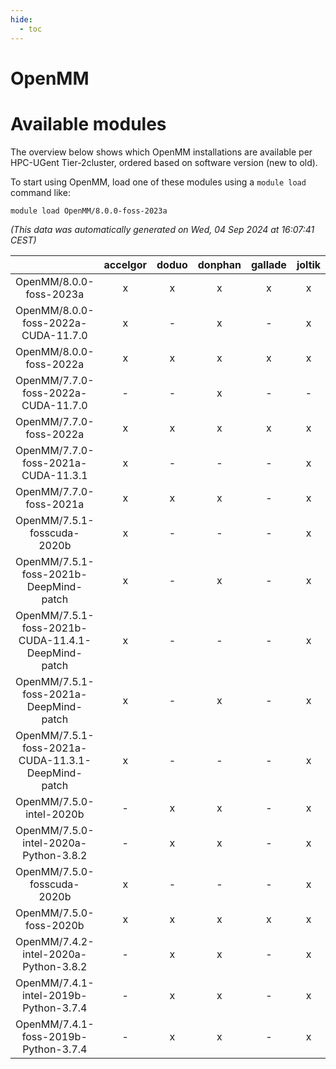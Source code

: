 ```yaml
---
hide:
  - toc
---
```


OpenMM
======

# Available modules


The overview below shows which OpenMM installations are available per HPC-UGent Tier-2cluster, ordered based on software version (new to old).

To start using OpenMM, load one of these modules using a `module load` command like:

```shell
module load OpenMM/8.0.0-foss-2023a
```

*(This data was automatically generated on Wed, 04 Sep 2024 at 16:07:41 CEST)*  

| |accelgor|doduo|donphan|gallade|joltik|shinx|skitty|
| :---: | :---: | :---: | :---: | :---: | :---: | :---: | :---: |
|OpenMM/8.0.0-foss-2023a|x|x|x|x|x|x|x|
|OpenMM/8.0.0-foss-2022a-CUDA-11.7.0|x|-|x|-|x|-|-|
|OpenMM/8.0.0-foss-2022a|x|x|x|x|x|-|x|
|OpenMM/7.7.0-foss-2022a-CUDA-11.7.0|-|-|x|-|-|-|-|
|OpenMM/7.7.0-foss-2022a|x|x|x|x|x|-|x|
|OpenMM/7.7.0-foss-2021a-CUDA-11.3.1|x|-|-|-|x|-|-|
|OpenMM/7.7.0-foss-2021a|x|x|x|-|x|-|x|
|OpenMM/7.5.1-fosscuda-2020b|x|-|-|-|x|-|-|
|OpenMM/7.5.1-foss-2021b-DeepMind-patch|x|-|x|-|x|-|-|
|OpenMM/7.5.1-foss-2021b-CUDA-11.4.1-DeepMind-patch|x|-|-|-|x|-|-|
|OpenMM/7.5.1-foss-2021a-DeepMind-patch|x|-|x|-|x|-|-|
|OpenMM/7.5.1-foss-2021a-CUDA-11.3.1-DeepMind-patch|x|-|-|-|x|-|-|
|OpenMM/7.5.0-intel-2020b|-|x|x|-|x|-|x|
|OpenMM/7.5.0-intel-2020a-Python-3.8.2|-|x|x|-|x|-|x|
|OpenMM/7.5.0-fosscuda-2020b|x|-|-|-|x|-|-|
|OpenMM/7.5.0-foss-2020b|x|x|x|x|x|-|x|
|OpenMM/7.4.2-intel-2020a-Python-3.8.2|-|x|x|-|x|-|x|
|OpenMM/7.4.1-intel-2019b-Python-3.7.4|-|x|x|-|x|-|x|
|OpenMM/7.4.1-foss-2019b-Python-3.7.4|-|x|x|-|x|-|x|
